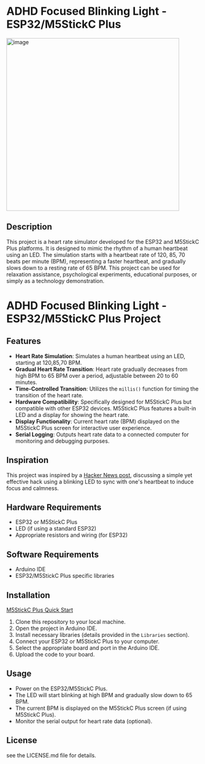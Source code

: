 # ADHD Focused Blinking Light - ESP32/M5StickC Plus
<img width="450" alt="image" src="https://github.com/Qiaogun/ADHD_Blink/assets/16176906/e37539ad-bf64-4260-8c79-d1f464272ccf">

## Description
This project is a heart rate simulator developed for the ESP32 and M5StickC Plus platforms. It is designed to mimic the rhythm of a human heartbeat using an LED. The simulation starts with a heartbeat rate of 120, 85, 70 beats per minute (BPM), representing a faster heartbeat, and gradually slows down to a resting rate of 65 BPM. This project can be used for relaxation assistance, psychological experiments, educational purposes, or simply as a technology demonstration.
# ADHD Focused Blinking Light - ESP32/M5StickC Plus Project
## Features

- **Heart Rate Simulation**: Simulates a human heartbeat using an LED, starting at 120,85,70 BPM.
- **Gradual Heart Rate Transition**: Heart rate gradually decreases from high BPM to 65 BPM over a period, adjustable between 20 to 60 minutes.
- **Time-Controlled Transition**: Utilizes the `millis()` function for timing the transition of the heart rate.
- **Hardware Compatibility**: Specifically designed for M5StickC Plus but compatible with other ESP32 devices. M5StickC Plus features a built-in LED and a display for showing the heart rate.
- **Display Functionality**: Current heart rate (BPM) displayed on the M5StickC Plus screen for interactive user experience.
- **Serial Logging**: Outputs heart rate data to a connected computer for monitoring and debugging purposes.

## Inspiration

This project was inspired by a [Hacker News post](https://news.ycombinator.com/item?id=38274782), discussing a simple yet effective hack using a blinking LED to sync with one's heartbeat to induce focus and calmness.

## Hardware Requirements

- ESP32 or M5StickC Plus
- LED (if using a standard ESP32)
- Appropriate resistors and wiring (for ESP32)

## Software Requirements

- Arduino IDE
- ESP32/M5StickC Plus specific libraries

## Installation

[M5StickC Plus Quick Start](https://docs.m5stack.com/en/quick_start/m5stickc_plus/arduino)
1. Clone this repository to your local machine.
2. Open the project in Arduino IDE.
3. Install necessary libraries (details provided in the `Libraries` section).
4. Connect your ESP32 or M5StickC Plus to your computer.
5. Select the appropriate board and port in the Arduino IDE.
6. Upload the code to your board.

## Usage

- Power on the ESP32/M5StickC Plus.
- The LED will start blinking at high BPM and gradually slow down to 65 BPM.
- The current BPM is displayed on the M5StickC Plus screen (if using M5StickC Plus).
- Monitor the serial output for heart rate data (optional).

## License

see the LICENSE.md file for details.



